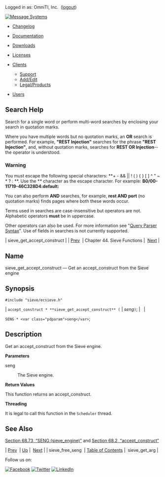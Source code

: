 Logged in as: OmniTI, Inc.  ([logout](https://support.messagesystems.com/logout.php))

[![Message Systems](https://support.messagesystems.com/images/ms-white205.png)](https://support.messagesystems.com/start.php) 

*   [Changelog](https://support.messagesystems.com/start.php?show=changelog)
*   [Documentation](https://support.messagesystems.com/docs/)
*   [Downloads](https://support.messagesystems.com/start.php)

*   [Licenses](https://support.messagesystems.com/license_summary.php)
*   <a href="">Clients</a>
    *   [Support](https://support.messagesystems.com/cs.php)
    *   [Add/Edit](https://support.messagesystems.com/edit_client.php)
    *   [Legal/Products](https://support.messagesystems.com/edit_products.php)
*   [Users](https://support.messagesystems.com/edit_customer.php)

## Search Help

Search for a single word or perform multi-word searches by enclosing your search in quotation marks.

Where you have multiple words but no quotation marks, an **OR** search is performed. For example, **"REST Injection"** searches for the phrase **"REST Injection"**, and, without quotation marks, searches for **REST OR Injection**--the operator is understood.

### Warning

You must escape the following special characters: **+ - && || ! ( ) { } [ ] ^ " ~ * ? : \**. Use the **\** character as the escape character. For example: **B0/00-11719-46C328D4\:default\:**

You can also perform **AND** searches, for example, **rest AND port** (no quotation marks) finds pages where both these words occur.

Terms used in searches are case-insensitive but operators are not. Alphabetic operators **must** be in uppercase.

Other operators can also be used. For more information see "[Query Parser Syntax](https://lucene.apache.org/core/old_versioned_docs/versions/3_0_0/queryparsersyntax.html)". Use of fields in searches is not currently supported.

| sieve_get_accept_construct |
| [Prev](apis.sieve_free_seng.php)  | Chapter 44. Sieve Functions |  [Next](apis.sieve_get_arg.php) |

<a name="apis.sieve_get_accept_construct"></a>
## Name

sieve_get_accept_construct — Get an accept_construct from the Sieve engine

## Synopsis

`#include "sieve/ecsieve.h"`

| `accept_construct * **sieve_get_accept_construct** (` | <var class="pdparam">seng</var>`)`; |   |

`SENG * <var class="pdparam">seng</var>`;<a name="idp32494656"></a>
## Description

Get an accept_construct from the Sieve engine.

**Parameters**

<dl class="variablelist">

<dt>seng</dt>

<dd>

The Sieve engine.

</dd>

</dl>

**Return Values**

This function returns an accept_construct.

**Threading**

It is legal to call this function in the `Scheduler` thread.

<a name="idp32501408"></a>
## See Also

[Section 68.73, “SENG (sieve_engine)”](structs.seng.php "68.73. SENG (sieve_engine)") and [Section 68.2, “accept_construct”](structs.accept_construct.php "68.2. accept_construct")

| [Prev](apis.sieve_free_seng.php)  | [Up](sieve.php) |  [Next](apis.sieve_get_arg.php) |
| sieve_free_seng  | [Table of Contents](index.php) |  sieve_get_arg |

Follow us on:

[![Facebook](https://support.messagesystems.com/images/icon-facebook.png)](http://www.facebook.com/messagesystems) [![Twitter](https://support.messagesystems.com/images/icon-twitter.png)](http://twitter.com/#!/MessageSystems) [![LinkedIn](https://support.messagesystems.com/images/icon-linkedin.png)](http://www.linkedin.com/company/message-systems)